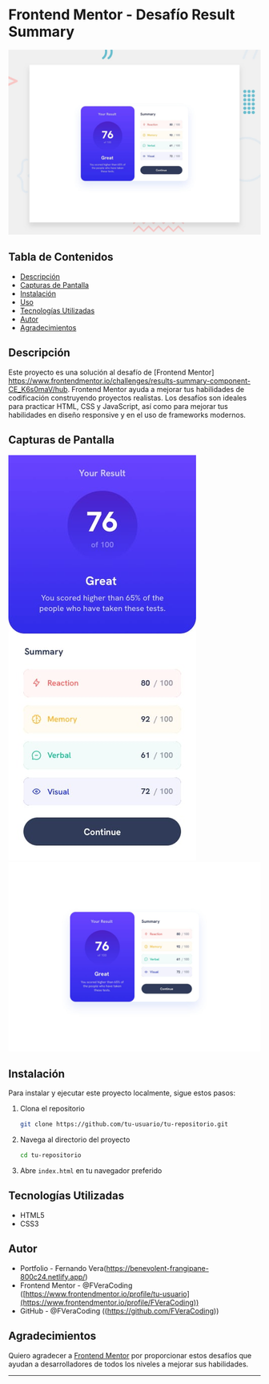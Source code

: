 # Frontend Mentor - Desafío Result Summary

![Vista Previa del Proyecto](design/desktop-preview.jpg)

## Tabla de Contenidos

- [Descripción](#descripción)
- [Capturas de Pantalla](#capturas-de-pantalla)
- [Instalación](#instalación)
- [Uso](#uso)
- [Tecnologías Utilizadas](#tecnologías-utilizadas)
- [Autor](#autor)
- [Agradecimientos](#agradecimientos)

## Descripción

Este proyecto es una solución al desafío de [Frontend Mentor] https://www.frontendmentor.io/challenges/results-summary-component-CE_K6s0maV/hub. 
Frontend Mentor ayuda a mejorar tus habilidades de codificación construyendo proyectos realistas. 
Los desafíos son ideales para practicar HTML, CSS y JavaScript, así como para mejorar tus habilidades en diseño responsive y en el uso de frameworks modernos.

## Capturas de Pantalla

![Vista Móvil](design/mobile-design.jpg)
![Vista Escritorio](design/desktop-design.jpg)

## Instalación

Para instalar y ejecutar este proyecto localmente, sigue estos pasos:

1. Clona el repositorio
    ```bash
    git clone https://github.com/tu-usuario/tu-repositorio.git
    ```
2. Navega al directorio del proyecto
    ```bash
    cd tu-repositorio
    ```
3. Abre `index.html` en tu navegador preferido

## Tecnologías Utilizadas

- HTML5
- CSS3

## Autor

- Portfolio - Fernando Vera(https://benevolent-frangipane-800c24.netlify.app/)
- Frontend Mentor - @FVeraCoding ([https://www.frontendmentor.io/profile/tu-usuario](https://www.frontendmentor.io/profile/FVeraCoding))
- GitHub - @FVeraCoding ((https://github.com/FVeraCoding))

## Agradecimientos

Quiero agradecer a [Frontend Mentor](https://www.frontendmentor.io) por proporcionar estos desafíos que ayudan a desarrolladores de todos los niveles a mejorar sus habilidades.

---
